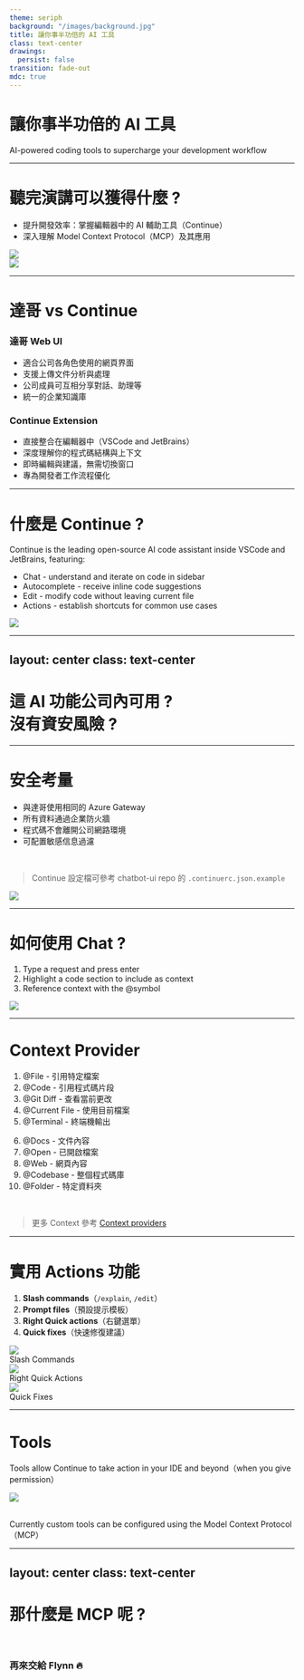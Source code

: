 ```yaml
---
theme: seriph
background: "/images/background.jpg"
title: 讓你事半功倍的 AI 工具
class: text-center
drawings:
  persist: false
transition: fade-out
mdc: true
---
```


# 讓你事半功倍的 AI 工具

AI-powered coding tools to supercharge your development workflow

---

# 聽完演講可以獲得什麼 ?

- 提升開發效率：掌握編輯器中的 AI 輔助工具（Continue）
- 深入理解 Model Context Protocol（MCP）及其應用

<div class="mt-8">
  <div class="mt-4 flex justify-center">
    <img src="/images/continue.png" class="rounded shadow-xl w-1/2" />
  </div>
  <div class="mt-4 flex justify-center">
    <img src="/images/mcp.webp" class="rounded shadow-xl w-1/2" />
  </div>
</div>


---

# 達哥 vs Continue

<div class="grid grid-cols-2 gap-4">
<div>
<h3 class="my-4">達哥 Web UI</h3>

- 適合公司各角色使用的網頁界面
- 支援上傳文件分析與處理
- 公司成員可互相分享對話、助理等
- 統一的企業知識庫

</div>
<div>
<h3 class="my-4">Continue Extension</h3>

- 直接整合在編輯器中（VSCode and JetBrains）
- 深度理解你的程式碼結構與上下文
- 即時編輯與建議，無需切換窗口
- 專為開發者工作流程優化

</div>
</div>

---

# 什麼是 Continue ?

<div class="grid grid-cols-2 gap-4">
<div>

Continue is the leading open-source AI code assistant inside VSCode and JetBrains, featuring:

- Chat - understand and iterate on code in sidebar
- Autocomplete - receive inline code suggestions
- Edit - modify code without leaving current file
- Actions - establish shortcuts for common use cases

</div>
<div class="flex items-center justify-center">
  <img src="/images/intro.png" class="rounded shadow-xl" />
</div>
</div>

---
layout: center
class: text-center
---

# 這 AI 功能公司內可用 ?<br/>沒有資安風險 ?

---

# 安全考量

<div class="grid grid-cols-2 gap-4">
<div>

- 與達哥使用相同的 Azure Gateway
- 所有資料通過企業防火牆
- 程式碼不會離開公司網路環境
- 可配置敏感信息過濾

<br/>

> Continue 設定檔可參考 chatbot-ui repo 的 `.continuerc.json.example`

</div>
<div class="flex items-center justify-center">
  <img src="/images/flow.png" class="rounded shadow-xl" />
</div>
</div>

---

# 如何使用 Chat ?

<div class="grid grid-cols-2 gap-4">
<div>

1. Type a request and press enter
2. Highlight a code section to include as context
3. Reference context with the @symbol

</div>
<div class="flex items-center justify-center">
  <img src="/images/chat.gif" class="rounded shadow-xl" />
</div>
</div>

---

# Context Provider

<div class="grid grid-cols-2 gap-4">
<div>

1. @File - 引用特定檔案
2. @Code - 引用程式碼片段
3. @Git Diff - 查看當前更改
4. @Current File - 使用目前檔案
5. @Terminal - 終端機輸出

</div>
<div>

6. @Docs - 文件內容
7. @Open - 已開啟檔案
8. @Web - 網頁內容
9. @Codebase - 整個程式碼庫
10. @Folder - 特定資料夾

</div>
</div>

<br />

> 更多 Context 參考 [Context providers](https://docs.continue.dev/customize/context-providers#context-blocks)

---

# 實用 Actions 功能

1. **Slash commands**（`/explain`, `/edit`）
2. **Prompt files**（預設提示模板）
3. **Right Quick actions**（右鍵選單）
4. **Quick fixes**（快速修復建議）

<div class="grid grid-cols-3 gap-4 mt-6">
  <div class="flex flex-col items-center">
    <img src="/images/slash.png" class="rounded shadow-xl h-50 object-contain" />
    <div class="text-sm mt-2">Slash Commands</div>
  </div>
  <div class="flex flex-col items-center">
    <img src="/images/right-click.png" class="rounded shadow-xl h-50 object-contain" />
    <div class="text-sm mt-2">Right Quick Actions</div>
  </div>
  <div class="flex flex-col items-center">
    <img src="/images/fix.png" class="rounded shadow-xl h-50 object-contain" />
    <div class="text-sm mt-2">Quick Fixes</div>
  </div>
</div>

---

# Tools

Tools allow Continue to take action in your IDE and beyond（when you give permission）

<div class="flex justify-center my-6">
  <img src="/images/tool.png" class="rounded shadow-xl w-2/5" />
</div>

<br />

Currently custom tools can be configured using the <span v-mark.orange="1">Model Context Protocol（MCP）</span>

---
layout: center
class: text-center
---

# 那什麼是 MCP 呢 ?

<br />

### 再來交給 **Flynn** 🔥